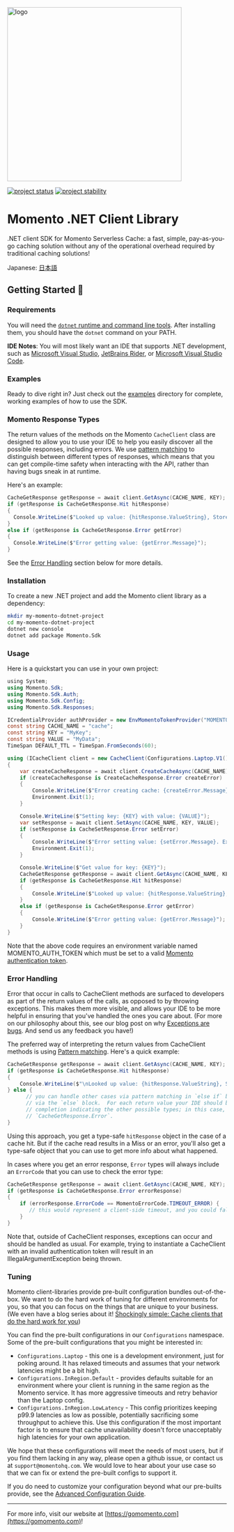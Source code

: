 <head>
  <meta name="Momento .NET Client Library Documentation" content=".NET client software development kit for Momento Serverless Cache">
</head>
<img src="https://docs.momentohq.com/img/logo.svg" alt="logo" width="400"/>

[![project status](https://momentohq.github.io/standards-and-practices/badges/project-status-official.svg)](https://github.com/momentohq/standards-and-practices/blob/main/docs/momento-on-github.md)
[![project stability](https://momentohq.github.io/standards-and-practices/badges/project-stability-stable.svg)](https://github.com/momentohq/standards-and-practices/blob/main/docs/momento-on-github.md) 

# Momento .NET Client Library




.NET client SDK for Momento Serverless Cache: a fast, simple, pay-as-you-go caching solution without
any of the operational overhead required by traditional caching solutions!



Japanese: [日本語](README.ja.md)

## Getting Started :running:

### Requirements

You will need the [`dotnet` runtime and command line tools](https://dotnet.microsoft.com/en-us/download). After installing them, you should have the `dotnet` command on your PATH.

**IDE Notes**: You will most likely want an IDE that supports .NET development, such as [Microsoft Visual Studio](https://visualstudio.microsoft.com/vs), [JetBrains Rider](https://www.jetbrains.com/rider/), or [Microsoft Visual Studio Code](https://code.visualstudio.com/).

### Examples

Ready to dive right in? Just check out the [examples](./examples/README.md) directory for complete, working examples of
how to use the SDK.

### Momento Response Types

The return values of the methods on the Momento `CacheClient` class are designed to allow you to use your
IDE to help you easily discover all the possible responses, including errors. We use [pattern matching](https://learn.microsoft.com/en-us/dotnet/csharp/fundamentals/functional/pattern-matching) to distinguish between different types of responses,
which means that you can get compile-time safety when interacting with the API, rather than having bugs sneak in at runtime.

Here's an example:

```csharp
CacheGetResponse getResponse = await client.GetAsync(CACHE_NAME, KEY);
if (getResponse is CacheGetResponse.Hit hitResponse)
{
  Console.WriteLine($"Looked up value: {hitResponse.ValueString}, Stored value: {VALUE}");
}
else if (getResponse is CacheGetResponse.Error getError)
{
  Console.WriteLine($"Error getting value: {getError.Message}");
}
```

See the [Error Handling](#error-handling) section below for more details.

### Installation

To create a new .NET project and add the Momento client library as a dependency:

```bash
mkdir my-momento-dotnet-project
cd my-momento-dotnet-project
dotnet new console
dotnet add package Momento.Sdk
```

### Usage

Here is a quickstart you can use in your own project:

```csharp
﻿using System;
using Momento.Sdk;
using Momento.Sdk.Auth;
using Momento.Sdk.Config;
using Momento.Sdk.Responses;

ICredentialProvider authProvider = new EnvMomentoTokenProvider("MOMENTO_AUTH_TOKEN");
const string CACHE_NAME = "cache";
const string KEY = "MyKey";
const string VALUE = "MyData";
TimeSpan DEFAULT_TTL = TimeSpan.FromSeconds(60);

using (ICacheClient client = new CacheClient(Configurations.Laptop.V1(), authProvider, DEFAULT_TTL))
{
    var createCacheResponse = await client.CreateCacheAsync(CACHE_NAME);
    if (createCacheResponse is CreateCacheResponse.Error createError)
    {
        Console.WriteLine($"Error creating cache: {createError.Message}. Exiting.");
        Environment.Exit(1);
    }

    Console.WriteLine($"Setting key: {KEY} with value: {VALUE}");
    var setResponse = await client.SetAsync(CACHE_NAME, KEY, VALUE);
    if (setResponse is CacheSetResponse.Error setError)
    {
        Console.WriteLine($"Error setting value: {setError.Message}. Exiting.");
        Environment.Exit(1);
    }

    Console.WriteLine($"Get value for key: {KEY}");
    CacheGetResponse getResponse = await client.GetAsync(CACHE_NAME, KEY);
    if (getResponse is CacheGetResponse.Hit hitResponse)
    {
        Console.WriteLine($"Looked up value: {hitResponse.ValueString}, Stored value: {VALUE}");
    }
    else if (getResponse is CacheGetResponse.Error getError)
    {
        Console.WriteLine($"Error getting value: {getError.Message}");
    }
}

```

Note that the above code requires an environment variable named MOMENTO_AUTH_TOKEN which must
be set to a valid [Momento authentication token](https://docs.momentohq.com/docs/getting-started#obtain-an-auth-token).

### Error Handling

Error that occur in calls to CacheClient methods are surfaced to developers as part of the return values of
the calls, as opposed to by throwing exceptions. This makes them more visible, and allows your IDE to be more
helpful in ensuring that you've handled the ones you care about. (For more on our philosophy about this, see our
blog post on why [Exceptions are bugs](https://www.gomomento.com/blog/exceptions-are-bugs). And send us any
feedback you have!)

The preferred way of interpreting the return values from CacheClient methods is using [Pattern matching](https://learn.microsoft.com/en-us/dotnet/csharp/fundamentals/functional/pattern-matching). Here's a quick example:

```csharp
CacheGetResponse getResponse = await client.GetAsync(CACHE_NAME, KEY);
if (getResponse is CacheGetResponse.Hit hitResponse)
{
    Console.WriteLine($"\nLooked up value: {hitResponse.ValueString}, Stored value: {VALUE}");
} else {
      // you can handle other cases via pattern matching in `else if` blocks, or a default case
      // via the `else` block.  For each return value your IDE should be able to give you code
      // completion indicating the other possible types; in this case, `CacheGetResponse.Miss` and
      // `CacheGetResponse.Error`.
}
```

Using this approach, you get a type-safe `hitResponse` object in the case of a cache hit. But if the cache read
results in a Miss or an error, you'll also get a type-safe object that you can use to get more info about what happened.

In cases where you get an error response, `Error` types will always include an `ErrorCode` that you can use to check
the error type:

```csharp
CacheGetResponse getResponse = await client.GetAsync(CACHE_NAME, KEY);
if (getResponse is CacheGetResponse.Error errorResponse)
{
    if (errorResponse.ErrorCode == MomentoErrorCode.TIMEOUT_ERROR) {
       // this would represent a client-side timeout, and you could fall back to your original data source
    }
}
```

Note that, outside of CacheClient responses, exceptions can occur and should be handled as usual. For example, trying
to instantiate a CacheClient with an invalid authentication token will result in an IllegalArgumentException being thrown.

### Tuning

Momento client-libraries provide pre-built configuration bundles out-of-the-box. We want to do the hard work of
tuning for different environments for you, so that you can focus on the things that are unique to your business.
(We even have a blog series about it! [Shockingly simple: Cache clients that do the hard work for you](https://www.gomomento.com/blog/shockingly-simple-cache-clients-that-do-the-hard-work-for-you))

You can find the pre-built configurations in our `Configurations` namespace. Some of the pre-built configurations that
you might be interested in:

- `Configurations.Laptop` - this one is a development environment, just for poking around. It has relaxed timeouts
  and assumes that your network latencies might be a bit high.
- `Configurations.InRegion.Default` - provides defaults suitable for an environment where your client is running in the same region as the Momento
  service. It has more aggressive timeouts and retry behavior than the Laptop config.
- `Configurations.InRegion.LowLatency` - This config prioritizes keeping p99.9 latencies as low as possible, potentially sacrificing
  some throughput to achieve this. Use this configuration if the most important factor is to ensure that cache
  unavailability doesn't force unacceptably high latencies for your own application.

We hope that these configurations will meet the needs of most users, but if you find them lacking in any way, please
open a github issue, or contact us at `support@momentohq.com`. We would love to hear about your use case so that we
can fix or extend the pre-built configs to support it.

If you do need to customize your configuration beyond what our pre-builts provide, see the
[Advanced Configuration Guide](./docs/advanced-config.md).

----------------------------------------------------------------------------------------
For more info, visit our website at [https://gomomento.com](https://gomomento.com)!
